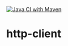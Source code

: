 [![Java CI with Maven](https://github.com/dnductien/http-client/actions/workflows/maven.yml/badge.svg)](https://github.com/dnductien/http-client/actions/workflows/maven.yml)

# http-client
